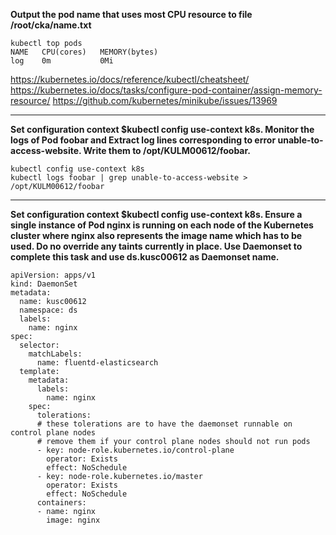 **Output the pod name that uses most CPU resource to file /root/cka/name.txt**

```
kubectl top pods                      
NAME   CPU(cores)   MEMORY(bytes)
log    0m           0Mi
```

https://kubernetes.io/docs/reference/kubectl/cheatsheet/
https://kubernetes.io/docs/tasks/configure-pod-container/assign-memory-resource/
https://github.com/kubernetes/minikube/issues/13969

---

**Set configuration context $kubectl config use-context k8s. Monitor the logs of Pod foobar and Extract log lines corresponding to error unable-to-access-website. Write them to /opt/KULM00612/foobar.**

```
kubectl config use-context k8s
kubectl logs foobar | grep unable-to-access-website > /opt/KULM00612/foobar
```

---

**Set configuration context $kubectl config use-context k8s. Ensure a single instance of Pod nginx is running on each node of the Kubernetes cluster where nginx also represents the image name which has to be used. Do no override any taints currently in place. Use Daemonset to complete this task and use ds.kusc00612 as Daemonset name.**

```
apiVersion: apps/v1
kind: DaemonSet
metadata:
  name: kusc00612
  namespace: ds
  labels:
    name: nginx
spec:
  selector:
    matchLabels:
      name: fluentd-elasticsearch
  template:
    metadata:
      labels:
        name: nginx
    spec:
      tolerations:
      # these tolerations are to have the daemonset runnable on control plane nodes
      # remove them if your control plane nodes should not run pods
      - key: node-role.kubernetes.io/control-plane
        operator: Exists
        effect: NoSchedule
      - key: node-role.kubernetes.io/master
        operator: Exists
        effect: NoSchedule
      containers:
      - name: nginx
        image: nginx
```